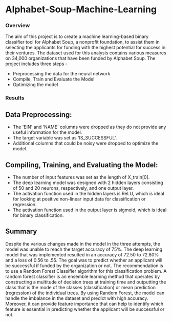 # Alphabet-Soup-Machine-Learning
### Overview
The aim of this project is to create a machine learning-based binary classifier tool for Alphabet Soup, a nonprofit foundation, to assist them in selecting the applicants for funding with the highest potential for success in their ventures. The dataset used for this analysis contains various measures on 34,000 organizations that have been funded by Alphabet Soup. The project includes three steps -

- Preprocessing the data for the neural network
- Compile, Train and Evaluate the Model
- Optimizing the model 

### Results

## Data Preprocessing:

- The 'EIN' and 'NAME' columns were dropped as they do not provide any useful information for the model.
- The target variable was set as 'IS_SUCCESSFUL'.
- Additional columns that could be noisy were dropped to optimize the model.

## Compiling, Training, and Evaluating the Model:

- The number of input features was set as the length of X_train[0].
- The deep learning model was designed with 2 hidden layers consisting of 50 and 20 neurons, respectively, and one output layer.
- The activation function used in the hidden layers is ReLU, which is ideal for looking at positive non-linear input data for classification or regression.
- The activation function used in the output layer is sigmoid, which is ideal for binary classification.

## Summary

Despite the various changes made in the model in the three attempts, the model was unable to reach the target accuracy of 75%. The deep learning model that was implemented resulted in an accuracy of 72.50 to 72.80% and a loss of 0.56 to .55. The goal was to predict whether an applicant will be successful if funded by the organization or not. The recommendation is to use a Random Forest Classifier algorithm for this classification problem. A random forest classifier is an ensemble learning method that operates by constructing a multitude of decision trees at training time and outputting the class that is the mode of the classes (classification) or mean prediction (regression) of the individual trees. 
By using Random Forest, the model can handle the imbalance in the dataset and predict with high accuracy. Moreover, it can provide feature importance that can help to identify which feature is essential in predicting whether the applicant will be successful or not.